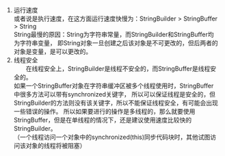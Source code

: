 1. 运行速度         
    或者说是执行速度，在这方面运行速度快慢为：StringBuilder > StringBuffer > String      
       String最慢的原因：String为字符串常量，而StringBuilder和StringBuffer均为字符串变量，
       即String对象一旦创建之后该对象是不可更改的，但后两者的对象是变量，是可以更改的。
2. 线程安全     
　　在线程安全上，StringBuilder是线程不安全的，而StringBuffer是线程安全的。      
    如果一个StringBuffer对象在字符串缓冲区被多个线程使用时，StringBuffer中很多方法可以带有synchronized关键字，
    所以可以保证线程是安全的，但StringBuilder的方法则没有该关键字，所以不能保证线程安全，有可能会出现一些错误的操作。
    所以如果要进行的操作是多线程的，那么就要使用StringBuffer，但是在单线程的情况下，还是建议使用速度比较快的StringBuilder。        
（一个线程访问一个对象中的synchronized(this)同步代码块时，其他试图访问该对象的线程将被阻塞）